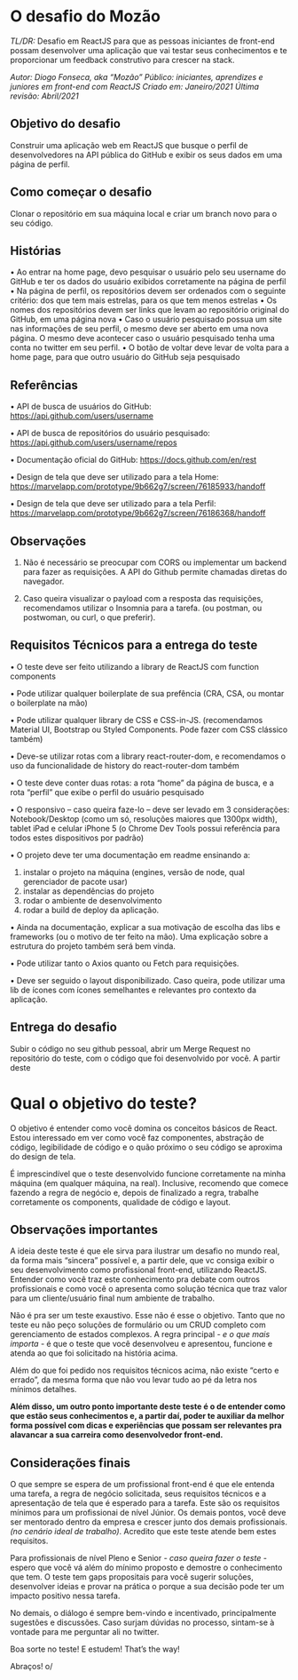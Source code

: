 # O desafio do Mozão
*TL/DR:* Desafio em ReactJS para que as pessoas iniciantes de front-end possam desenvolver uma aplicação que vai testar seus conhecimentos e te proporcionar um feedback construtivo para crescer na stack.

*Autor: Diogo Fonseca, aka “Mozão”
Público: iniciantes, aprendizes e juniores em front-end com ReactJS
Criado em: Janeiro/2021
Última revisão: Abril/2021*


## Objetivo do desafio
Construir uma aplicação web em ReactJS que busque o perfil de desenvolvedores na API pública do GitHub e exibir os seus dados em uma página de perfil.

## Como começar o desafio
Clonar o repositório em sua máquina local e criar um branch novo para o seu código.


## Histórias
•	Ao entrar na home page, devo pesquisar o usuário pelo seu username do GitHub e ter os dados do usuário exibidos corretamente na página de perfil
•	Na página de perfil, os repositórios devem ser ordenados com o seguinte critério: dos que tem mais estrelas, para os que tem menos estrelas
•	Os nomes dos repositórios devem ser links que levam ao repositório original do GitHub, em uma página nova
•	Caso o usuário pesquisado possua um site nas informações de seu perfil, o mesmo deve ser aberto em uma nova página. O mesmo deve acontecer caso o usuário pesquisado tenha uma conta no twitter em seu perfil.
•	O botão de voltar deve levar de volta para a home page, para que outro usuário do GitHub seja pesquisado


## Referências
•	API de busca de usuários do GitHub: https://api.github.com/users/username

•	API de busca de repositórios do usuário pesquisado: https://api.github.com/users/username/repos

•	Documentação oficial do GitHub: https://docs.github.com/en/rest

•	Design de tela que deve ser utilizado para a tela Home: https://marvelapp.com/prototype/9b662g7/screen/76185933/handoff

•	Design de tela que deve ser utilizado para a tela Perfil: https://marvelapp.com/prototype/9b662g7/screen/76186368/handoff

## Observações
1. Não é necessário se preocupar com CORS ou implementar um backend para fazer as requisições. A API do Github permite chamadas diretas do navegador.

2. Caso queira visualizar o payload com a resposta das requisições, recomendamos utilizar o Insomnia para a tarefa. (ou postman, ou postwoman, ou curl, o que preferir).

## Requisitos Técnicos para a entrega do teste
•	O teste deve ser feito utilizando a library de ReactJS com function components

•	Pode utilizar qualquer boilerplate de sua prefência (CRA, CSA, ou montar o boilerplate na mão)

•	Pode utilizar qualquer library de CSS e CSS-in-JS. (recomendamos Material UI, Bootstrap ou Styled Components. Pode fazer com CSS clássico também)

•	Deve-se utilizar rotas com a library react-router-dom, e recomendamos o uso da funcionalidade de history do react-router-dom também

•	O teste deve conter duas rotas: a rota “home” da página de busca, e a rota “perfil” que exibe o perfil do usuário pesquisado

•	O responsivo – caso queira faze-lo – deve ser levado em 3 considerações: Notebook/Desktop (como um só, resoluções maiores que 1300px width), tablet iPad e celular iPhone 5 (o Chrome Dev Tools possui referência para todos estes dispositivos por padrão)

•	O projeto deve ter uma documentação em readme ensinando a: 
1. instalar o projeto na máquina (engines, versão de node, qual gerenciador de pacote usar)
2. instalar as dependências do projeto
3. rodar o ambiente de desenvolvimento
4. rodar a build de deploy da aplicação.

•	Ainda na documentação, explicar a sua motivação de escolha das libs e frameworks (ou o motivo de ter feito na mão). Uma explicação sobre a estrutura do projeto também será bem vinda.

•	Pode utilizar tanto o Axios quanto ou Fetch para requisições.

•	Deve ser seguido o layout disponibilizado. Caso queira, pode utilizar uma lib de ícones com ícones semelhantes e relevantes pro contexto da aplicação.


## Entrega do desafio
Subir o código no seu github pessoal, abrir um Merge Request no repositório do teste, com o código que foi desenvolvido por você. A partir deste 


# Qual o objetivo do teste?
O objetivo é entender como você domina os conceitos básicos de React. Estou interessado em ver como você faz componentes, abstração de código, legibilidade de código e o quão próximo o seu código se aproxima do design de tela.

É imprescindível que o teste desenvolvido funcione corretamente na minha máquina (em qualquer máquina, na real). Inclusive, recomendo que comece fazendo a regra de negócio e, depois de finalizado a regra, trabalhe corretamente os components, qualidade de código e layout.

## Observações importantes
A ideia deste teste é que ele sirva para ilustrar um desafio no mundo real, da forma mais “sincera” possível e, a partir dele, que vc consiga exibir o seu desenvolvimento como profissional front-end, utilizando ReactJS. Entender como você traz este conhecimento pra debate com outros profissionais e como você o apresenta como solução técnica que traz valor para um cliente/usuário final num ambiente de trabalho. 

Não é pra ser um teste exaustivo. Esse não é esse o objetivo. Tanto que no teste eu não peço soluções de formulário ou um CRUD completo com gerenciamento de estados complexos. A regra principal *- e o que mais importa -* é que o teste que você desenvolveu e apresentou, funcione e atenda ao que foi solicitado na história acima. 

Além do que foi pedido nos requisitos técnicos acima, não existe “certo e errado”, da mesma forma que não vou levar tudo ao pé da letra nos mínimos detalhes.

**Além disso, um outro ponto importante deste teste é o de entender como que estão seus conhecimentos e, a partir daí, poder te auxiliar da melhor forma possível com dicas e experiências que possam ser relevantes pra alavancar a sua carreira como desenvolvedor front-end.**

## Considerações finais 
O que sempre se espera de um profissional front-end é que ele entenda uma tarefa, a regra de negócio solicitada, seus requisitos técnicos e a apresentação de tela que é esperado para a tarefa. Este são os requisitos mínimos para um profissionai de nível Júnior. Os demais pontos, você deve ser mentorado dentro da empresa e crescer junto dos demais profissionais. *(no cenário ideal de trabalho)*. Acredito que este teste atende bem estes requisitos.

Para profissionais de nível Pleno e Senior *- caso queira fazer o teste -* espero que você vá além do mínimo proposto e demostre o conhecimento que tem. O teste tem gaps propositais para você sugerir soluções, desenvolver ideias e provar na prática o porque a sua decisão pode ter um impacto positivo nessa tarefa.

No demais, o diálogo é sempre bem-vindo e incentivado, principalmente sugestões e discussões.  Caso surjam dúvidas no processo, sintam-se à vontade para me perguntar ali no twitter.

Boa sorte no teste! 
E estudem! That’s the way!

Abraços! o/
